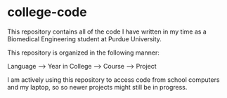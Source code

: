 # college-code

This repository contains all of the code I have written in my time as a Biomedical Engineering student at Purdue University.

This repository is organized in the following manner:

Language --> Year in College --> Course --> Project

I am actively using this repository to access code from school computers and my laptop, so so newer projects might still be in progress.
